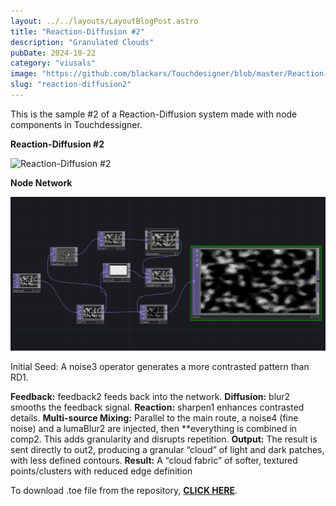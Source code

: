 ```yaml
---
layout: ../../layouts/LayoutBlogPost.astro
title: "Reaction-Diffusion #2"
description: "Granulated Clouds"
pubDate: 2024-10-22
category: "viusals"
image: "https://github.com/blackars/Touchdesigner/blob/master/Reaction-Diffusion/rd2.png?raw=true"
slug: "reaction-diffusion2"
---
```



This is the sample #2 of a Reaction-Diffusion system made with node components in Touchdessigner. 

**Reaction-Diffusion #2** 

![Reaction-Diffusion #2](https://github.com/blackars/Touchdesigner/blob/master/Reaction-Diffusion/rd2-16-9.gif?raw=true)

**Node Network** 

![Node Network to reaction-diffusion system #2](https://github.com/blackars/Touchdesigner/blob/master/Reaction-Diffusion/rd2-td-node.png?raw=true)

Initial Seed: A noise3 operator generates a more contrasted pattern than RD1.

**Feedback:** feedback2 feeds back into the network.
**Diffusion:** blur2 smooths the feedback signal.
**Reaction:** sharpen1 enhances contrasted details.
**Multi-source Mixing:** Parallel to the main route, a noise4 (fine noise) and a lumaBlur2 are injected, then **everything is combined in comp2. This adds granularity and disrupts repetition.
**Output:** The result is sent directly to out2, producing a granular “cloud” of light and dark patches, with less defined contours.
**Result:** A “cloud fabric” of softer, textured points/clusters with reduced edge definition

To download .toe file from the repository, **[CLICK HERE](https://github.com/blackars/Touchdesigner/tree/master/Reaction-Diffusion)**.